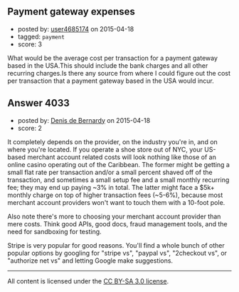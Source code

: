 ## Payment gateway expenses

- posted by: [user4685174](https://stackexchange.com/users/5959610/user4685174) on 2015-04-18
- tagged: `payment`
- score: 3

What would be the average cost per transaction for a payment gateway based in the USA.This should include the bank charges and all other recurring charges.Is there any source from where I could figure out the cost per transaction that a payment gateway based in the USA would incur.


## Answer 4033

- posted by: [Denis de Bernardy](https://stackexchange.com/users/182468/denis-de-bernardy) on 2015-04-18
- score: 2

It completely depends on the provider, on the industry you're in, and on where you're located. If you operate a shoe store out of NYC, your US-based merchant account related costs will look nothing like those of an online casino operating out of the Caribbean. The former might be getting a small flat rate per transaction and/or a small percent shaved off of the transaction, and sometimes a small setup fee and a small monthly recurring fee; they may end up paying ~3% in total. The latter might face a $5k+ monthly charge on top of higher transaction fees (~5-6%), because most merchant account providers won't want to touch them with a 10-foot pole.

Also note there's more to choosing your merchant account provider than mere costs. Think good APIs, good docs, fraud management tools, and the need for sandboxing for testing.

Stripe is very popular for good reasons. You'll find a whole bunch of other popular options by googling for "stripe vs", "paypal vs", "2checkout vs", or "authorize net vs" and letting Google make suggestions.



---

All content is licensed under the [CC BY-SA 3.0 license](https://creativecommons.org/licenses/by-sa/3.0/).
